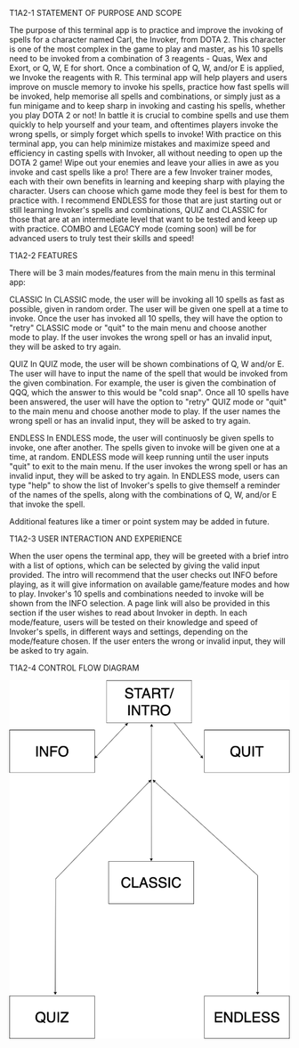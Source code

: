T1A2-1 STATEMENT OF PURPOSE AND SCOPE

The purpose of this terminal app is to practice and improve the invoking of spells for a character named Carl, the Invoker, from DOTA 2. This character is one of the most complex in the game to play and master, as his 10 spells need to be invoked from a combination of 3 reagents - Quas, Wex and Exort, or Q, W, E for short. Once a combination of Q, W, and/or E is applied, we Invoke the reagents with R.
This terminal app will help players and users improve on muscle memory to invoke his spells, practice how fast spells will be invoked, help memorise all spells and combinations, or simply just as a fun minigame and to keep sharp in invoking and casting his spells, whether you play DOTA 2 or not! In battle it is crucial to combine spells and use them quickly to help yourself and your team, and oftentimes players invoke the wrong spells, or simply forget which spells to invoke! With practice on this terminal app, you can help minimize mistakes and maximize speed and efficiency in casting spells with Invoker, all without needing to open up the DOTA 2 game! Wipe out your enemies and leave your allies in awe as you invoke and cast spells like a pro! There are a few Invoker trainer modes, each with their own benefits in learning and keeping sharp with playing the character. Users can choose which game mode they feel is best for them to practice with. I recommend ENDLESS for those that are just starting out or still learning Invoker's spells and combinations, QUIZ and CLASSIC for those that are at an intermediate level that want to be tested and keep up with practice. COMBO and LEGACY mode (coming soon) will be for advanced users to truly test their skills and speed!


T1A2-2 FEATURES

There will be 3 main modes/features from the main menu in this terminal app:

CLASSIC
In CLASSIC mode, the user will be invoking all 10 spells as fast as possible, given in random order. The user will be given one spell at a time to invoke. Once the user has invoked all 10 spells, they will have the option to "retry" CLASSIC mode or "quit" to the main menu and choose another mode to play. If the user invokes the wrong spell or has an invalid input, they will be asked to try again. 

QUIZ
In QUIZ mode, the user will be shown combinations of Q, W and/or E. The user will have to input the name of the spell that would be invoked from the given combination. For example, the user is given the combination of QQQ, which the answer to this would be "cold snap". Once all 10 spells have been answered, the user will have the option to "retry" QUIZ mode or "quit" to the main menu and choose another mode to play. If the user names the wrong spell or has an invalid input, they will be asked to try again. 

ENDLESS
In ENDLESS mode, the user will continuosly be given spells to invoke, one after another. The spells given to invoke will be given one at a time, at random. ENDLESS mode will keep running until the user inputs "quit" to exit to the main menu. If the user invokes the wrong spell or has an invalid input, they will be asked to try again. In ENDLESS mode, users can type "help" to show the list of Invoker's spells to give themself a reminder of the names of the spells, along with the combinations of Q, W, and/or E that invoke the spell.

Additional features like a timer or point system may be added in future.


T1A2-3 USER INTERACTION AND EXPERIENCE

When the user opens the terminal app, they will be greeted with a brief intro with a list of options, which can be selected by giving the valid input provided. The intro will recommend that the user checks out INFO before playing, as it will give information on available game/feature modes and how to play. Invoker's 10 spells and combinations needed to invoke will be shown from the INFO selection. A page link will also be provided in this section if the user wishes to read about Invoker in depth. In each mode/feature, users will be tested on their knowledge and speed of Invoker's spells, in different ways and settings, depending on the mode/feature chosen. If the user enters the wrong or invalid input, they will be asked to try again.


T1A2-4 CONTROL FLOW DIAGRAM

![Image description](./docs/ControlFlowDiagram.png)